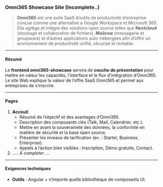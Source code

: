 ### Omni365 Showcase Site (Incomplete..)

> **Omni365** est une suite SaaS d’outils de productivité d’entreprise conçue comme une alternative à Google Workspace et Microsoft 365. Elle agrège et intègre des solutions open source telles que **Nextcloud** (stockage et collaboration de fichiers), **Mailcow** (messagerie et groupware) et d’autres applications auto-hébergées afin d’offrir un environnement de productivité unifié, sécurisé et rentable.

---

#### Résumé

Le **frontend omni365-showcase** servira de **couche de présentation** pour mettre en valeur les capacités, l’interface et le flux d’intégration d’Omni365. Le site Web explique la valeur de l’offre SaaS Omni365 et permet aux entreprises de s’inscrire.

---

#### Pages

1. **Acceuil**:
   - Résumé de l’objectif et des avantages d’Omni365.  
   - Description des composants clés (Talk, Mail, Calendrier, etc.).  
   - Mettre en avant la souveraineté des données, la conformité en matière de sécurité et la base open source.  
   - Présenter les niveaux de tarification (ex. : Starter, Business, Enterprise).  
   - Appels à l’action bien visibles : Inscription, Démo gratuite, Contact.  
2. _..... À completer ...._

---

#### Exigences techniques

- **Outils** : Angular + n’importe quelle bibliothèque de composants UI.
